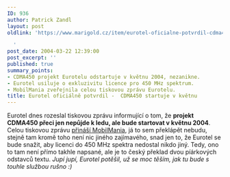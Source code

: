 ```yaml
---
ID: 936
author: Patrick Zandl
layout: post
oldlink: 'https://www.marigold.cz/item/eurotel-oficialne-potvrdil-cdma450-startuje-v-kvetnu

  '
post_date: 2004-03-22 12:39:00
post_excerpt: ''
published: true
summary_points:
- CDMA450 projekt Eurotelu odstartuje v květnu 2004, nezanikne.
- Eurotel usiluje o exkluzivitu licence pro 450 MHz spektrum.
- MobilMania zveřejnila celou tiskovou zprávu Eurotelu.
title: Eurotel oficiálně potvrdil -  CDMA450 startuje v květnu
---
```


Eurotel dnes rozeslal tiskovou zprávu informující o tom, že <STRONG>projekt CDMA450 přeci jen nepůjde k ledu, ale bude startovat v květnu 2004</STRONG>. Celou tiskovou zprávu <A href="http://www.mobilmania.cz/Bleskovky/AR.asp?ARI=106855" target=_blank>přináší MobilMania</A>, já to sem překlápět nebudu, stejně tam kromě toho není nic jiného zajímavého, snad jen to, že Eurotel se bude snažit, aby licenci do 450 MHz spektra nedostal nikdo jiný. Tedy, ono to tam není přímo takhle napsané, ale je to český překlad dvou píárkových odstavců textu. <EM>Jupí jupí, Eurotel potěšil, už se moc těším, jak tu bude s touhle službou rušno :)</EM>